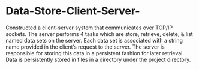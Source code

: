 # Data-Store-Client-Server-
Constructed a client-server system that communicates over TCP/IP sockets.  The server performs 4 tasks which are store, retrieve, delete, &amp; list named data sets on the server. Each data set is associated with a string name provided in the client’s request to the server. The server is responsible for storing this data in a persistent fashion for later retrieval. Data is persistently stored in files in a directory under the project directory. 
